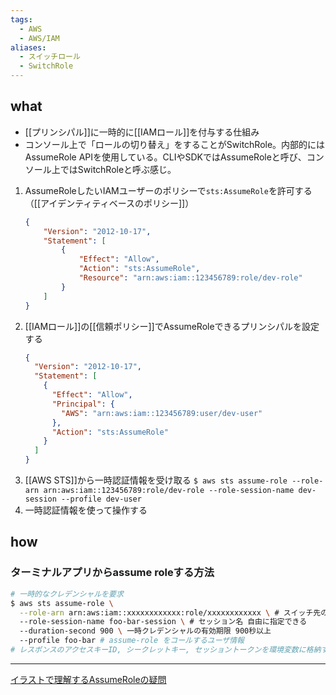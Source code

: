 ```yaml
---
tags:
  - AWS
  - AWS/IAM
aliases:
  - スイッチロール
  - SwitchRole
---
```

## what
- [[プリンシパル]]に一時的に[[IAMロール]]を付与する仕組み
- コンソール上で「ロールの切り替え」をすることがSwitchRole。内部的にはAssumeRole APIを使用している。CLIやSDKではAssumeRoleと呼び、コンソール上ではSwitchRoleと呼ぶ感じ。

1. AssumeRoleしたいIAMユーザーのポリシーで`sts:AssumeRole`を許可する（[[アイデンティティベースのポリシー]]）
	```json
	{
		"Version": "2012-10-17",
		"Statement": [
			{
				"Effect": "Allow",
				"Action": "sts:AssumeRole",
				"Resource": "arn:aws:iam::123456789:role/dev-role"
			}
		]
	}
	```
2. [[IAMロール]]の[[信頼ポリシー]]でAssumeRoleできるプリンシパルを設定する
	```json
	{
	  "Version": "2012-10-17",
	  "Statement": [
	    {
	      "Effect": "Allow",
	      "Principal": {
	        "AWS": "arn:aws:iam::123456789:user/dev-user"
	      },
	      "Action": "sts:AssumeRole"
	    }
	  ]
	}
	```
3. [[AWS STS]]から一時認証情報を受け取る
	`$ aws sts assume-role --role-arn arn:aws:iam::123456789:role/dev-role --role-session-name dev-session --profile dev-user`
4. 一時認証情報を使って操作する
## how
### ターミナルアプリからassume roleする方法
```bash
# 一時的なクレデンシャルを要求
$ aws sts assume-role \
  --role-arn arn:aws:iam::xxxxxxxxxxxx:role/xxxxxxxxxxxx \ # スイッチ先のIAM RoleのARN 
  --role-session-name foo-bar-session \ # セッション名 自由に指定できる 
  --duration-second 900 \ 一時クレデンシャルの有効期限 900秒以上 
  --profile foo-bar # assume-role をコールするユーザ情報
# レスポンスのアクセスキーID, シークレットキー, セッショントークンを環境変数に格納すると、それ以降のawsコマンド実行はスイッチ先のアカウントに実行される
```
---
[イラストで理解するAssumeRoleの疑問](https://zenn.dev/fdnsy/articles/e98c43d9c3f611)